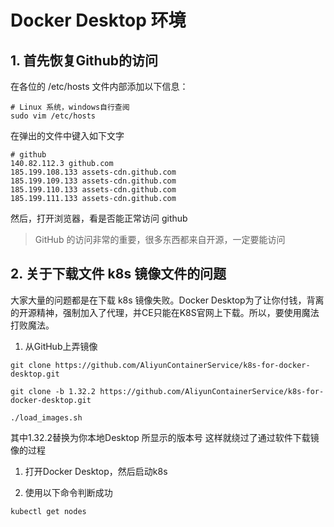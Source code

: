 # Docker Desktop 环境

## 1. 首先恢复Github的访问

在各位的 /etc/hosts 文件内部添加以下信息：

```
# Linux 系统，windows自行查阅
sudo vim /etc/hosts
```

在弹出的文件中键入如下文字
```Shell
# github
140.82.112.3 github.com
185.199.108.133 assets-cdn.github.com
185.199.109.133 assets-cdn.github.com
185.199.110.133 assets-cdn.github.com
185.199.111.133 assets-cdn.github.com
```

然后，打开浏览器，看是否能正常访问 github 
> GitHub 的访问非常的重要，很多东西都来自开源，一定要能访问

## 2. 关于下载文件 k8s 镜像文件的问题

大家大量的问题都是在下载 k8s 镜像失败。Docker Desktop为了让你付钱，背离的开源精神，强制加入了代理，并CE只能在K8S官网上下载。所以，要使用魔法打败魔法。

1. 从GitHub上弄镜像

```Shell
git clone https://github.com/AliyunContainerService/k8s-for-docker-desktop.git

git clone -b 1.32.2 https://github.com/AliyunContainerService/k8s-for-docker-desktop.git

./load_images.sh 
```
其中1.32.2替换为你本地Desktop 所显示的版本号
这样就绕过了通过软件下载镜像的过程

1. 打开Docker Desktop，然后启动k8s

2. 使用以下命令判断成功

```Shell
kubectl get nodes
```
